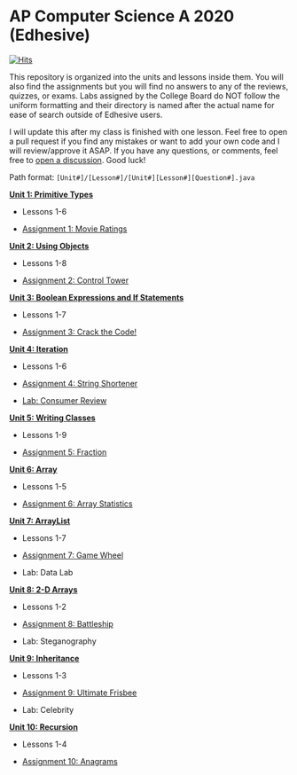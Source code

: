 # AP Computer Science A 2020 (Edhesive)

[![Hits](https://hits.seeyoufarm.com/api/count/incr/badge.svg?url=https%3A%2F%2Fgithub.com%2Fmapoztate%2Fapcsa2020&count_bg=%23FFFFFF&title_bg=%23555555&icon=&icon_color=%23E7E7E7&title=views&edge_flat=false)](https://hits.seeyoufarm.com)

This repository is organized into the units and lessons inside them. You will also find the assignments but you will find no answers to any of the reviews, quizzes, or exams. Labs assigned by the College Board do NOT follow the uniform formatting and their directory is named after the actual name for ease of search outside of Edhesive users.

I will update this after my class is finished with one lesson. Feel free to open a pull request if you find any mistakes or want to add your own code and I will review/approve it ASAP. If you have any questions, or comments, feel free to [open a discussion](https://github.com/mapoztate/apcsa2020/discussions/new). Good luck!

Path format: `[Unit#]/[Lesson#]/[Unit#][Lesson#][Question#].java`

[**Unit 1: Primitive Types**](https://github.com/mapoztate/apcsa2020/blob/master/unit1/)

  - Lessons 1-6

  - [Assignment 1: Movie Ratings](https://github.com/mapoztate/apcsa2020/blob/master/unit1/U1_Assignment.java)

[**Unit 2: Using Objects**](https://github.com/mapoztate/apcsa2020/blob/master/unit2/)

 - Lessons 1-8

 - [Assignment 2: Control Tower](https://github.com/mapoztate/apcsa2020/blob/master/unit2/U2_Assignment.java)

[**Unit 3: Boolean Expressions and If Statements**](https://github.com/mapoztate/apcsa2020/blob/master/unit3/)

 - Lessons 1-7

 - [Assignment 3: Crack the Code!](https://github.com/mapoztate/apcsa2020/blob/master/unit3/U3_Assignment.java)
 
[**Unit 4: Iteration**](https://github.com/mapoztate/apcsa2020/blob/master/unit4/)

 - Lessons 1-6
 
 - [Assignment 4: String Shortener](https://github.com/mapoztate/apcsa2020/blob/master/unit4/U4_Assignment.java)
 
 - [Lab: Consumer Review](https://github.com/mapoztate/apcsa2020/tree/master/unit4/consumer-review)

[**Unit 5: Writing Classes**](https://github.com/mapoztate/apcsa2020/blob/master/unit5/)

- Lessons 1-9

- [Assignment 5: Fraction](https://github.com/mapoztate/apcsa2020/tree/master/unit5/U5_Assignment)

[**Unit 6: Array**](https://github.com/mapoztate/apcsa2020/blob/master/unit6/)

- Lessons 1-5

- [Assignment 6: Array Statistics](https://github.com/mapoztate/apcsa2020/tree/master/unit6/U6_Assignment)

[**Unit 7: ArrayList**](https://github.com/mapoztate/apcsa2020/blob/master/unit7/)

- Lessons 1-7

- [Assignment 7: Game Wheel](https://github.com/mapoztate/apcsa2020/tree/master/unit7/U7_Assignment)

- Lab: Data Lab

[**Unit 8: 2-D Arrays**](https://github.com/mapoztate/apcsa2020/blob/master/unit8/)

- Lessons 1-2

- [Assignment 8: Battleship](https://github.com/mapoztate/apcsa2020/blob/master/unit8/U8_Assignment)

- Lab: Steganography

[**Unit 9: Inheritance**](https://github.com/mapoztate/apcsa2020/blob/master/unit9/)

- Lessons 1-3

- [Assignment 9: Ultimate Frisbee](https://github.com/mapoztate/apcsa2020/blob/master/unit9/U9_Assignment)

- Lab: Celebrity

[**Unit 10: Recursion**](https://github.com/mapoztate/apcsa2020/blob/master/unit10/)

- Lessons 1-4

- [Assignment 10: Anagrams](https://github.com/mapoztate/apcsa2020/blob/master/unit10/U10_Assignment)
